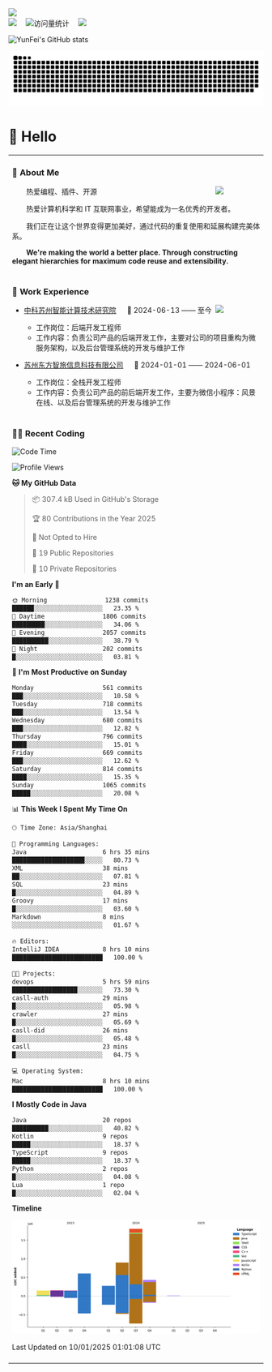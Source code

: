   <!-- dynamic typing effect 动态打字效果 -->
  <div>
    <a href="http://yunfei.plus">
      <img src="https://readme-typing-svg.demolab.com?font=Fira+Code&pause=1000&width=435&lines=console.log(%22Hello%2C%20World%22);祝您今天愉快!&center=true&size=27" />
    </a>
  </div>

  <div>
    <a href="http://yunfei.plus/"><img src="https://img.shields.io/badge/Website-博客-8c36db" /></a>&emsp;
    <!-- visitor -->
    <img src="https://komarev.com/ghpvc/?username=yunfeidog&label=Views&color=orange&style=flat" alt="访问量统计" />&emsp;
    <!-- wakatime -->    
    <a href="https://wakatime.com/@yunfeidog"><img src="https://wakatime.com/badge/user/42d0678c-368b-448b-9a77-5d21c5b55352.svg" /></a>
  </div>

![YunFei's GitHub stats](https://github-readme-stats.vercel.app/api?username=yunfeidog)

![snake](./dist/github-contribution-grid-snake.svg)

#  🙋 Hello

<table>


<tr><td>

### 🤺 About Me

<img align="right" width="88" src="https://cdn.jsdelivr.net/gh/yunfeidog/yunfeidog/assets/images/jobs.png" />

<p>&emsp;&emsp;热爱编程、插件、开源</p>
<p>&emsp;&emsp;热爱计算机科学和 IT 互联网事业，希望能成为一名优秀的开发者。</p>
<p>&emsp;&emsp;我们正在让这个世界变得更加美好，通过代码的重复使用和延展构建完美体系。</p>
<p>&emsp;&emsp;<strong>We're making the world a better place. Through constructing elegant hierarchies for maximum code reuse and extensibility.</strong></p>

</td></tr> 

<tr><td>

### 🏢 Work Experience

<img align="right" width="88" src="https://cdn.jsdelivr.net/gh/yunfeidog/yunfeidog/assets/images/yuanze.png" />

- [中科苏州智能计算技术研究院](http://iict.ac.cn/sy) &emsp; 📌 2024-06-13 —— 至今

  - 工作岗位：后端开发工程师
  - 工作内容：负责公司产品的后端开发工作，主要对公司的项目重构为微服务架构，以及后台管理系统的开发与维护工作

- [苏州东方智旅信息科技有限公司](http://www.leyoobao.com/) &emsp; 📌 2024-01-01 —— 2024-06-01

    - 工作岗位：全栈开发工程师
    - 工作内容：负责公司产品的前后端开发工作，主要为微信小程序：风景在线、以及后台管理系统的开发与维护工作


</td></tr>

<tr><td>

### 👩‍💻 Recent Coding
<!--START_SECTION:waka-->
![Code Time](http://img.shields.io/badge/Code%20Time-2%2C233%20hrs-blue)

![Profile Views](http://img.shields.io/badge/Profile%20Views-0-blue)

**🐱 My GitHub Data** 

> 📦 307.4 kB Used in GitHub's Storage 
 > 
> 🏆 80 Contributions in the Year 2025
 > 
> 🚫 Not Opted to Hire
 > 
> 📜 19 Public Repositories 
 > 
> 🔑 10 Private Repositories 
 > 
**I'm an Early 🐤** 

```text
🌞 Morning                1238 commits        ██████░░░░░░░░░░░░░░░░░░░   23.35 % 
🌆 Daytime                1806 commits        █████████░░░░░░░░░░░░░░░░   34.06 % 
🌃 Evening                2057 commits        ██████████░░░░░░░░░░░░░░░   38.79 % 
🌙 Night                  202 commits         █░░░░░░░░░░░░░░░░░░░░░░░░   03.81 % 
```
📅 **I'm Most Productive on Sunday** 

```text
Monday                   561 commits         ███░░░░░░░░░░░░░░░░░░░░░░   10.58 % 
Tuesday                  718 commits         ███░░░░░░░░░░░░░░░░░░░░░░   13.54 % 
Wednesday                680 commits         ███░░░░░░░░░░░░░░░░░░░░░░   12.82 % 
Thursday                 796 commits         ████░░░░░░░░░░░░░░░░░░░░░   15.01 % 
Friday                   669 commits         ███░░░░░░░░░░░░░░░░░░░░░░   12.62 % 
Saturday                 814 commits         ████░░░░░░░░░░░░░░░░░░░░░   15.35 % 
Sunday                   1065 commits        █████░░░░░░░░░░░░░░░░░░░░   20.08 % 
```


📊 **This Week I Spent My Time On** 

```text
🕑︎ Time Zone: Asia/Shanghai

💬 Programming Languages: 
Java                     6 hrs 35 mins       ████████████████████░░░░░   80.73 % 
XML                      38 mins             ██░░░░░░░░░░░░░░░░░░░░░░░   07.81 % 
SQL                      23 mins             █░░░░░░░░░░░░░░░░░░░░░░░░   04.89 % 
Groovy                   17 mins             █░░░░░░░░░░░░░░░░░░░░░░░░   03.60 % 
Markdown                 8 mins              ░░░░░░░░░░░░░░░░░░░░░░░░░   01.67 % 

🔥 Editors: 
IntelliJ IDEA            8 hrs 10 mins       █████████████████████████   100.00 % 

🐱‍💻 Projects: 
devops                   5 hrs 59 mins       ██████████████████░░░░░░░   73.30 % 
casll-auth               29 mins             █░░░░░░░░░░░░░░░░░░░░░░░░   05.98 % 
crawler                  27 mins             █░░░░░░░░░░░░░░░░░░░░░░░░   05.69 % 
casll-did                26 mins             █░░░░░░░░░░░░░░░░░░░░░░░░   05.48 % 
casll                    23 mins             █░░░░░░░░░░░░░░░░░░░░░░░░   04.75 % 

💻 Operating System: 
Mac                      8 hrs 10 mins       █████████████████████████   100.00 % 
```

**I Mostly Code in Java** 

```text
Java                     20 repos            ██████████░░░░░░░░░░░░░░░   40.82 % 
Kotlin                   9 repos             █████░░░░░░░░░░░░░░░░░░░░   18.37 % 
TypeScript               9 repos             █████░░░░░░░░░░░░░░░░░░░░   18.37 % 
Python                   2 repos             █░░░░░░░░░░░░░░░░░░░░░░░░   04.08 % 
Lua                      1 repo              █░░░░░░░░░░░░░░░░░░░░░░░░   02.04 % 
```



**Timeline**

![Lines of Code chart](https://raw.githubusercontent.com/yunfeidog/yunfeidog/main/assets/bar_graph.png)


 Last Updated on 10/01/2025 01:01:08 UTC
<!--END_SECTION:waka-->

</td></tr>




<tr><td>

